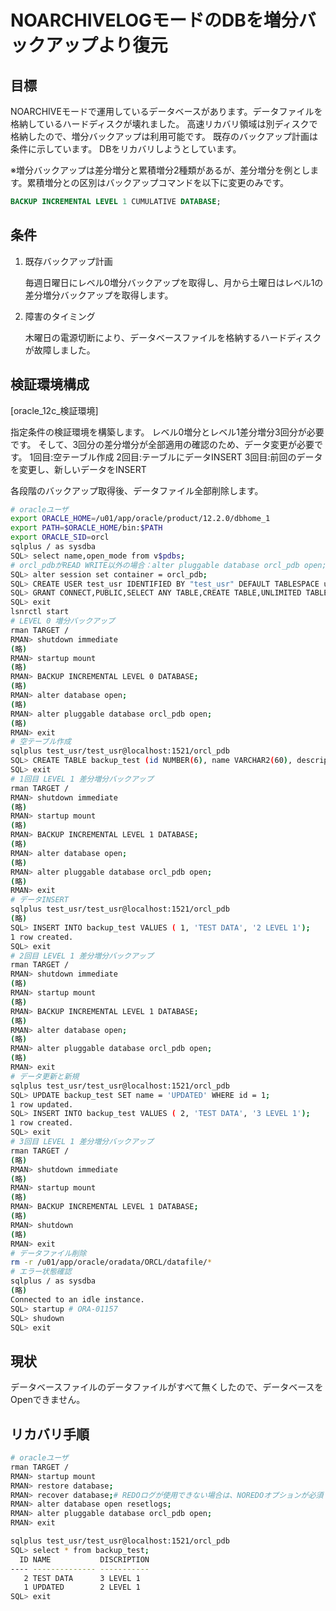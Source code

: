 # NOARCHIVELOGモードのDBを増分バックアップより復元 #

## 目標 ##

NOARCHIVEモードで運用しているデータベースがあります。データファイルを格納しているハードディスクが壊れました。
高速リカバリ領域は別ディスクで格納したので、増分バックアップは利用可能です。
既存のバックアップ計画は条件に示しています。
DBをリカバリしようとしています。

※増分バックアップは差分増分と累積増分2種類があるが、差分増分を例とします。累積増分との区別はバックアップコマンドを以下に変更のみです。

~~~sql
BACKUP INCREMENTAL LEVEL 1 CUMULATIVE DATABASE;
~~~

## 条件 ##

1. 既存バックアップ計画

   毎週日曜日にレベル0増分バックアップを取得し、月から土曜日はレベル1の差分増分バックアップを取得します。

1. 障害のタイミング

   木曜日の電源切断により、データベースファイルを格納するハードディスクが故障しました。

## 検証環境構成 ##

[oracle_12c_検証環境]

指定条件の検証環境を構築します。
レベル0増分とレベル1差分増分3回分が必要です。
そして、3回分の差分増分が全部適用の確認のため、データ変更が必要です。
1回目:空テーブル作成
2回目:テーブルにデータINSERT
3回目:前回のデータを変更し、新しいデータをINSERT

各段階のバックアップ取得後、データファイル全部削除します。

~~~bash
# oracleユーザ
export ORACLE_HOME=/u01/app/oracle/product/12.2.0/dbhome_1
export PATH=$ORACLE_HOME/bin:$PATH
export ORACLE_SID=orcl
sqlplus / as sysdba
SQL> select name,open_mode from v$pdbs;
# orcl_pdbがREAD WRITE以外の場合：alter pluggable database orcl_pdb open;
SQL> alter session set container = orcl_pdb;
SQL> CREATE USER test_usr IDENTIFIED BY "test_usr" DEFAULT TABLESPACE users TEMPORARY TABLESPACE temp;
SQL> GRANT CONNECT,PUBLIC,SELECT ANY TABLE,CREATE TABLE,UNLIMITED TABLESPACE TO test_usr;
SQL> exit
lsnrctl start
# LEVEL 0 増分バックアップ
rman TARGET /
RMAN> shutdown immediate
(略)
RMAN> startup mount
(略)
RMAN> BACKUP INCREMENTAL LEVEL 0 DATABASE;
(略)
RMAN> alter database open;
(略)
RMAN> alter pluggable database orcl_pdb open;
(略)
RMAN> exit
# 空テーブル作成
sqlplus test_usr/test_usr@localhost:1521/orcl_pdb
SQL> CREATE TABLE backup_test (id NUMBER(6), name VARCHAR2(60), description VARCHAR(4000));
SQL> exit
# 1回目 LEVEL 1 差分増分バックアップ
rman TARGET /
RMAN> shutdown immediate
(略)
RMAN> startup mount
(略)
RMAN> BACKUP INCREMENTAL LEVEL 1 DATABASE;
(略)
RMAN> alter database open;
(略)
RMAN> alter pluggable database orcl_pdb open;
(略)
RMAN> exit
# データINSERT
sqlplus test_usr/test_usr@localhost:1521/orcl_pdb
(略)
SQL> INSERT INTO backup_test VALUES ( 1, 'TEST DATA', '2 LEVEL 1');
1 row created.
SQL> exit
# 2回目 LEVEL 1 差分増分バックアップ
rman TARGET /
RMAN> shutdown immediate
(略)
RMAN> startup mount
(略)
RMAN> BACKUP INCREMENTAL LEVEL 1 DATABASE;
(略)
RMAN> alter database open;
(略)
RMAN> alter pluggable database orcl_pdb open;
(略)
RMAN> exit
# データ更新と新規
sqlplus test_usr/test_usr@localhost:1521/orcl_pdb
SQL> UPDATE backup_test SET name = 'UPDATED' WHERE id = 1;
1 row updated.
SQL> INSERT INTO backup_test VALUES ( 2, 'TEST DATA', '3 LEVEL 1');
1 row created.
SQL> exit
# 3回目 LEVEL 1 差分増分バックアップ
rman TARGET /
(略)
RMAN> shutdown immediate
(略)
RMAN> startup mount
(略)
RMAN> BACKUP INCREMENTAL LEVEL 1 DATABASE;
(略)
RMAN> shutdown
(略)
RMAN> exit
# データファイル削除
rm -r /u01/app/oracle/oradata/ORCL/datafile/*
# エラー状態確認
sqlplus / as sysdba
(略)
Connected to an idle instance.
SQL> startup # ORA-01157
SQL> shudown
SQL> exit
~~~

## 現状 ##

データベースファイルのデータファイルがすべて無くしたので、データベースをOpenできません。

## リカバリ手順 ##

~~~bash
# oracleユーザ
rman TARGET /
RMAN> startup mount
RMAN> restore database;
RMAN> recover database;# REDOログが使用できない場合は、NOREDOオプションが必須
RMAN> alter database open resetlogs;
RMAN> alter pluggable database orcl_pdb open;
RMAN> exit

sqlplus test_usr/test_usr@localhost:1521/orcl_pdb
SQL> select * from backup_test;
  ID NAME           DISCRIPTION
---- -------------- -----------
   2 TEST DATA      3 LEVEL 1
   1 UPDATED        2 LEVEL 1
SQL> exit
~~~